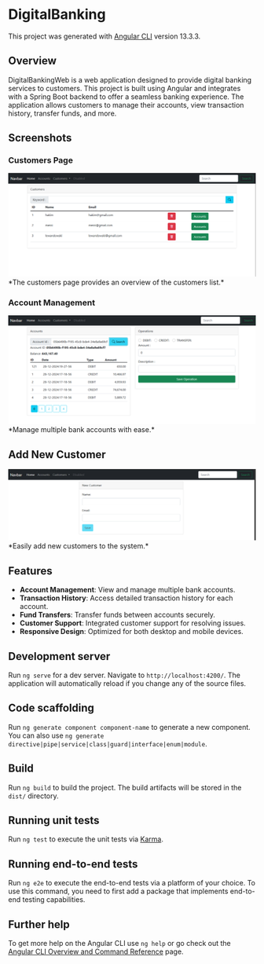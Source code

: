 # DigitalBanking

This project was generated with [Angular CLI](https://github.com/angular/angular-cli) version 13.3.3.

## Overview

DigitalBankingWeb is a web application designed to provide digital banking services to customers. This project is built using Angular and integrates with a Spring Boot backend to offer a seamless banking experience. The application allows customers to manage their accounts, view transaction history, transfer funds, and more.

## Screenshots

### Customers Page
<img src="images/customers-list.png" alt="Home Page" width="600"/>
*The customers page provides an overview of the customers list.*

### Account Management
<img src="images/accounts-page.png" alt="Account Management" width="600"/>
*Manage multiple bank accounts with ease.*

## Add New Customer
<img src="images/add-new-customer.png" alt="Add New Customer" width="600"/>
*Easily add new customers to the system.*


## Features

- **Account Management**: View and manage multiple bank accounts.
- **Transaction History**: Access detailed transaction history for each account.
- **Fund Transfers**: Transfer funds between accounts securely.
- **Customer Support**: Integrated customer support for resolving issues.
- **Responsive Design**: Optimized for both desktop and mobile devices.


## Development server

Run `ng serve` for a dev server. Navigate to `http://localhost:4200/`. The application will automatically reload if you change any of the source files.

## Code scaffolding

Run `ng generate component component-name` to generate a new component. You can also use `ng generate directive|pipe|service|class|guard|interface|enum|module`.

## Build

Run `ng build` to build the project. The build artifacts will be stored in the `dist/` directory.

## Running unit tests

Run `ng test` to execute the unit tests via [Karma](https://karma-runner.github.io).

## Running end-to-end tests

Run `ng e2e` to execute the end-to-end tests via a platform of your choice. To use this command, you need to first add a package that implements end-to-end testing capabilities.

## Further help

To get more help on the Angular CLI use `ng help` or go check out the [Angular CLI Overview and Command Reference](https://angular.io/cli) page.
